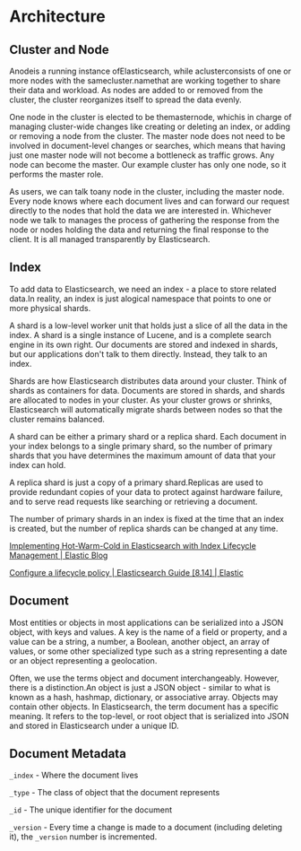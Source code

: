 # Architecture

## Cluster and Node

Anodeis a running instance ofElasticsearch, while aclusterconsists of one or more nodes with the samecluster.namethat are working together to share their data and workload. As nodes are added to or removed from the cluster, the cluster reorganizes itself to spread the data evenly.

One node in the cluster is elected to be themasternode, whichis in charge of managing cluster-wide changes like creating or deleting an index, or adding or removing a node from the cluster. The master node does not need to be involved in document-level changes or searches, which means that having just one master node will not become a bottleneck as traffic grows. Any node can become the master. Our example cluster has only one node, so it performs the master role.

As users, we can talk toany node in the cluster, including the master node. Every node knows where each document lives and can forward our request directly to the nodes that hold the data we are interested in. Whichever node we talk to manages the process of gathering the response from the node or nodes holding the data and returning the final response to the client. It is all managed transparently by Elasticsearch.

## Index

To add data to Elasticsearch, we need an index - a place to store related data.In reality, an index is just alogical namespace that points to one or more physical shards.

A shard is a low-level worker unit that holds just a slice of all the data in the index. A shard is a single instance of Lucene, and is a complete search engine in its own right. Our documents are stored and indexed in shards, but our applications don't talk to them directly. Instead, they talk to an index.

Shards are how Elasticsearch distributes data around your cluster. Think of shards as containers for data. Documents are stored in shards, and shards are allocated to nodes in your cluster. As your cluster grows or shrinks, Elasticsearch will automatically migrate shards between nodes so that the cluster remains balanced.

A shard can be either a primary shard or a replica shard. Each document in your index belongs to a single primary shard, so the number of primary shards that you have determines the maximum amount of data that your index can hold.

A replica shard is just a copy of a primary shard.Replicas are used to provide redundant copies of your data to protect against hardware failure, and to serve read requests like searching or retrieving a document.

The number of primary shards in an index is fixed at the time that an index is created, but the number of replica shards can be changed at any time.

[Implementing Hot-Warm-Cold in Elasticsearch with Index Lifecycle Management | Elastic Blog](https://www.elastic.co/blog/implementing-hot-warm-cold-in-elasticsearch-with-index-lifecycle-management)

[Configure a lifecycle policy | Elasticsearch Guide \[8.14\] | Elastic](https://www.elastic.co/guide/en/elasticsearch/reference/current/set-up-lifecycle-policy.html)

## Document

Most entities or objects in most applications can be serialized into a JSON object, with keys and values. A key is the name of a field or property, and a value can be a string, a number, a Boolean, another object, an array of values, or some other specialized type such as a string representing a date or an object representing a geolocation.

Often, we use the terms object and document interchangeably. However, there is a distinction.An object is just a JSON object - similar to what is known as a hash, hashmap, dictionary, or associative array. Objects may contain other objects. In Elasticsearch, the term document has a specific meaning. It refers to the top-level, or root object that is serialized into JSON and stored in Elasticsearch under a unique ID.

## Document Metadata

`_index` - Where the document lives

`_type` - The class of object that the document represents

`_id` - The unique identifier for the document

`_version` - Every time a change is made to a document (including deleting it), the `_version` number is incremented.
